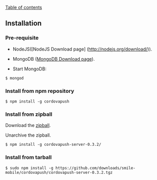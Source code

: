 [Table of contents](../docs)

## Installation

### Pre-requisite

+ NodeJS([NodeJS Download page] (http://nodejs.org/download/)).

+ MongoDB ([MongoDB Download page](http://www.mongodb.org/downloads)).

+ Start MongoDB:
```shell
$ mongod
```

### Install from npm repository

```shell
$ npm install -g cordovapush
```

### Install from zipball

Download the [zipball](https://github.com/downloads/smile-mobile/cordovapush/cordovapush-server-0.3.2.zip).

Unarchive the zipball.

```shell
$ npm install -g cordovapush-server-0.3.2/
```

### Install from tarball

```shell
$ sudo npm install -g https://github.com/downloads/smile-mobile/cordovapush/cordovapush-server-0.3.2.tgz
```